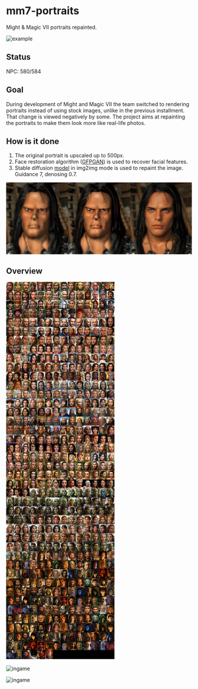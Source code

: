 # mm7-portraits
Might &amp; Magic VII portraits repainted.

![example](example.jpg)

## Status

NPC: 580/584

## Goal

During development of Might and Magic VII the team switched to rendering portraits instead of using stock images, unlike in the previous installment.
That change is viewed negatively by some. The project aims at repainting the portraits to make them look more like real-life photos.

## How is it done

1. The original portrait is upscaled up to 500px.
2. Face restoration algorithm ([GFPGAN](https://github.com/TencentARC/GFPGAN)) is used to recover facial features.
3. Stable diffusion [model](https://civitai.com/models/372465/pony-realism) in img2img mode is used to repaint the image. Guidance 7, denosing 0.7.

![example2](example2.jpg)

## Overview

![overview](overview_v091.jpg)

![ingame](ingame1.jpg)

![ingame](ingame2.jpg)
